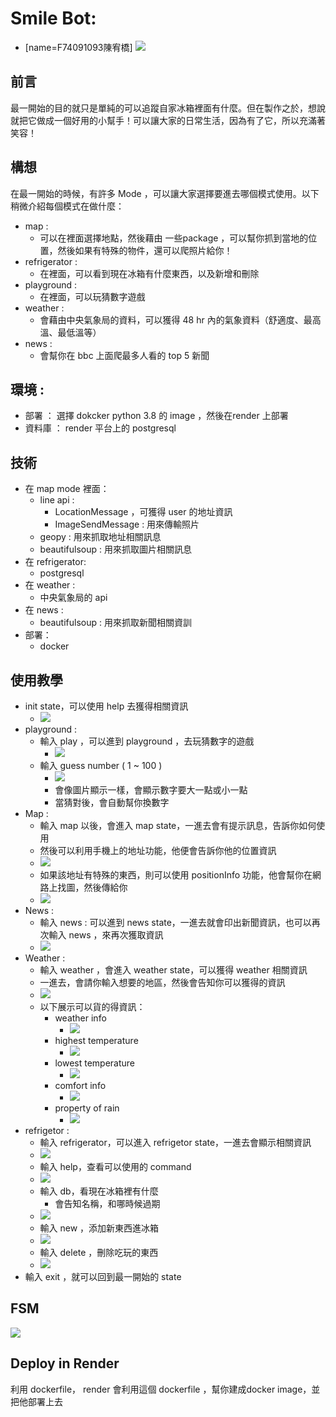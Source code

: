 # Smile Bot:
- [name=F74091093陳宥橋]
![](https://i.imgur.com/iUTvnrR.png)


## 前言
最一開始的目的就只是單純的可以追蹤自家冰箱裡面有什麼。但在製作之於，想說就把它做成一個好用的小幫手！可以讓大家的日常生活，因為有了它，所以充滿著笑容！

## 構想
在最一開始的時候，有許多 Mode ，可以讓大家選擇要進去哪個模式使用。以下稍微介紹每個模式在做什麼：
* map : 
    * 可以在裡面選擇地點，然後藉由 一些package ，可以幫你抓到當地的位置，然後如果有特殊的物件，還可以爬照片給你！
* refrigerator : 
    * 在裡面，可以看到現在冰箱有什麼東西，以及新增和刪除
* playground : 
    * 在裡面，可以玩猜數字遊戲
* weather : 
    * 會藉由中央氣象局的資料，可以獲得 48 hr 內的氣象資料（舒適度、最高溫、最低溫等）
* news :
    * 會幫你在 bbc 上面爬最多人看的 top 5 新聞
     
## 環境 : 
* 部署 ： 選擇 dokcker python 3.8 的 image ，然後在render 上部署
* 資料庫 ： render 平台上的 postgresql

## 技術
* 在 map mode 裡面：
    * line api : 
        * LocationMessage ，可獲得 user 的地址資訊
        * ImageSendMessage : 用來傳輸照片
    * geopy : 用來抓取地址相關訊息
    * beautifulsoup : 用來抓取圖片相關訊息
* 在 refrigerator:
    * postgresql 
* 在 weather :
    * 中央氣象局的 api
* 在 news : 
    * beautifulsoup : 用來抓取新聞相關資訓
* 部署：
    * docker

## 使用教學
* init state，可以使用 help 去獲得相關資訊
    * ![](https://i.imgur.com/FT4VmTS.png)
* playground : 
    * 輸入 play ，可以進到 playground ，去玩猜數字的遊戲
        * ![](https://i.imgur.com/a3d7MrQ.png)
    * 輸入 guess number ( 1 ~ 100 )
        * ![](https://i.imgur.com/iObIAKE.png)
        * 會像圖片顯示一樣，會顯示數字要大一點或小一點
        * 當猜對後，會自動幫你換數字
* Map : 
    * 輸入 map 以後，會進入 map state，一進去會有提示訊息，告訴你如何使用
    * 然後可以利用手機上的地址功能，他便會告訴你他的位置資訊
    * ![](https://i.imgur.com/8pUksHD.jpg)
    * 如果該地址有特殊的東西，則可以使用 positionInfo 功能，他會幫你在網路上找圖，然後傳給你
    * ![](https://i.imgur.com/4E7yOye.jpg)
* News : 
    * 輸入 news : 可以進到 news state，一進去就會印出新聞資訊，也可以再次輸入 news ，來再次獲取資訊
    * ![](https://i.imgur.com/dY3IloW.png)
* Weather : 
    * 輸入 weather ，會進入 weather state，可以獲得 weather 相關資訊
    * 一進去，會請你輸入想要的地區，然後會告知你可以獲得的資訊
    * ![](https://i.imgur.com/4mAHXLm.png)
    * 以下展示可以貨的得資訊：
        * weather info
            * ![](https://i.imgur.com/YdVSj3U.png)
        * highest temperature
            * ![](https://i.imgur.com/CDjebwg.png)
        * lowest temperature
            * ![](https://i.imgur.com/bgsBmDK.png)
        * comfort info
            * ![](https://i.imgur.com/kzuL6zs.png)
        * property of rain
            * ![](https://i.imgur.com/pcv4Zj0.png)
* refrigetor : 
    * 輸入 refrigerator，可以進入 refrigetor state，一進去會顯示相關資訊
    * ![](https://i.imgur.com/48nCzSJ.png)
    * 輸入 help，查看可以使用的 command
    * ![](https://i.imgur.com/4mvPisI.png)
    * 輸入 db，看現在冰箱裡有什麼
        * 會告知名稱，和哪時候過期
    * ![](https://i.imgur.com/8TxetKh.png)
    * 輸入 new ，添加新東西進冰箱
    * ![](https://i.imgur.com/J4vuT2m.png)
    * 輸入 delete ，刪除吃玩的東西
    * ![](https://i.imgur.com/XuwTnvO.png)
* 輸入 exit ，就可以回到最一開始的 state

## FSM
![](https://i.imgur.com/bzCFwor.png)

## Deploy in Render
利用 dockerfile， render 會利用這個 dockerfile ，幫你建成docker image，並把他部署上去


